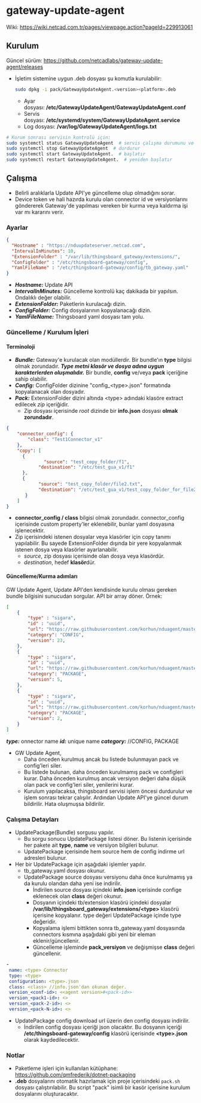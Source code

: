 # gateway-update-agent

Wiki: <https://wiki.netcad.com.tr/pages/viewpage.action?pageId=229913061>

## Kurulum

Güncel sürüm: <https://github.com/netcadlabs/gateway-update-agent/releases> 

* İşletim sistemine uygun .deb dosyası şu komutla kurulabilir:
  
  ```bash
  sudo dpkg -i pack/GatewayUpdateAgent.<version><platform>.deb
  ```
  
  * Ayar dosyası: **/etc/GatewayUpdateAgent/GatewayUpdateAgent.conf**
  * Servis dosyası: **/etc/systemd/system/GatewayUpdateAgent.service**
  * Log dosyası: **/var/log/GatewayUpdateAgent/logs.txt**

```bash
# Kurum sonrası servisin kontrolü için:
sudo systemctl status GatewayUpdateAgent  # servis çalışma durumunu ve son logları gösterir
sudo systemctl stop GatewayUpdateAgent  # durdurur
sudo systemctl start GatewayUpdateAgent.  # başlatır
sudo systemctl restart GatewayUpdateAgent.  # yeniden başlatır
```

## Çalışma

* Belirli aralıklarla Update API'ye güncelleme olup olmadığını sorar.
* Device token ve hali hazırda kurulu olan connector id ve versiyonlarını göndererek Gateway'de yapılması vereken bir kurma veya kaldırma işi var mı kararını verir.

### Ayarlar

```json
{
  "Hostname" : "https://nduupdateserver.netcad.com",
  "IntervalInMinutes": 10,
  "ExtensionFolder" : "/var/lib/thingsboard_gateway/extensions/",
  "ConfigFolder" : "/etc/thingsboard-gateway/config",
  "YamlFileName" : "/etc/thingsboard-gateway/config/tb_gateway.yaml"
}
```

* ***Hostname:*** Update API
* ***IntervalInMinutes:*** Güncelleme kontrolü kaç dakikada bir yapılsın. Ondalıklı değer olabilir.
* ***ExtensionFolder:*** Paketlerin kurulacağı dizin.
* ***ConfigFolder:*** Config dosyalarının kopyalanacağı dizin.
* ***YamlFileName:*** Thingsboard yaml dosyası tam yolu.

### Güncelleme / Kurulum İşleri

#### Terminoloji

* ***Bundle:*** Gateway'e kurulacak olan modüllerdir. Bir bundle'ın **type** bilgisi olmak zorundadır. *****Type metni klasör ve dosya adına uygun karakterlerden oluşmalıdır.***** Bir bundle, **config** ve/veya **pack** içeriğine sahip olabilir.
* ***Config:*** ConfigFolder dizinine "config_\<type>.json" formatında kopyalanacak olan dosyadır.
* ***Pack:*** ExtensionFolder dizini altında \<type> adındaki klasöre extract edilecek *zip* içeriğidir.
  * Zip dosyası içerisinde *root* dizinde bir **info.json** dosyası **olmak zorundadır**.

```json
{
    "connector_config": {
        "class": "Test1Connector_v1"
    },
    "copy": [
      {
              "source": "test_copy_folder/f1",
            "destination": "/etc/test_gua_v1/f1"
      },
      {
            "source": "test_copy_folder/file2.txt",
            "destination": "/etc/test_gua_v1/test_copy_folder_for_file2"
       }
    ]
}
```

* **connector_config / class** bilgisi olmak zorundadır. connector_config içerisinde custom property'ler eklenebilir, bunlar yaml dosyasına işlenecektir.
* Zip içerisindeki istenen dosyalar veya klasörler için copy tanımı yapılabilir. Bu sayede ExtensionFolder dışında bir yere kopyalanmak istenen dosya veya klasörler ayarlanabilir.
  * *source*, zip dosyası içerisinde olan dosya veya klasördür.
  * *destination*, hedef **klasör**dür.

#### Güncelleme/Kurma adımları

GW Update Agent, Update API'den kendisinde kurulu olması gereken bundle bilgisini sunucudan sorgular. API bir array döner. Örnek:

```json
[
    {
        "type" : "sigara",
        "id" : "uuid", 
        "url": "https://raw.githubusercontent.com/korhun/nduagent/master/test/config.json",
        "category": "CONFIG",
        "version": 23,
    },
    {
        "type" : "sigara",
        "id" : "uuid",
        "url": "https://raw.githubusercontent.com/korhun/nduagent/master/test/sigara.zip",
        "category": "PACKAGE",
        "version": 5,
    },
    {
        "type" : "sigara",
        "id" : "uuid",
        "url": "https://raw.githubusercontent.com/korhun/nduagent/master/test/sigara-model-data.zip",
        "category": "PACKAGE",
        "version": 2,
    }
]
```
***type:*** onnector name
***id:*** unique name
***category:*** //CONFIG, PACKAGE

* GW Update Agent,
  * Daha önceden kurulmuş ancak bu listede bulunmayan pack ve config'leri siler.
  * Bu listede bulunan, daha önceden kurulmamış pack ve configleri kurar. Daha önceden kurulmuş ancak versiyon değeri daha düşük olan pack ve config'leri siler, yenilerini kurar.
  * Kurulum yapılacaksa, thingsboard servisi işlem öncesi durdurulur ve işlem sonrası tekrar çalışılır. Ardından Update API'ye güncel durum bildirilir. Hata oluşmuşsa bildirilir.

### Çalışma Detayları

* UpdatePackage(Bundle) sorgusu yapılır.
  * Bu sorgu sonucu UpdatePackage listesi döner. Bu listenin içerisinde her pakete ait **type**, **name** ve versiyon bilgileri bulunur.
  * UpdatePackage içerisinde hem source hem de config indirme url adresleri bulunur.
* Her bir UpdatePackage için aşağıdaki işlemler yapılır.
  * tb_gateway.yaml dosyası okunur.
  * UpdatePackage source dosyası versiyonu daha önce kurulmamış ya da kurulu olandan daha yeni ise  indirilir.
    * İndirilen source dosyası içindeki **info.json** içerisinde confige eklenecek olan **class** değeri okunur.
    * Dosyanın içindeki tb/extension klasörü içindeki dosyalar **/var/lib/thingsboard_gateway/extensions/\<type>** klasörü içerisine kopyalanır. type değeri UpdatePackage içinde type değeridir.
    * Kopyalama işlemi bittikten sonra tb_gateway.yaml dosyasında connectors kısmına aşağıdaki gibi yeni bir eleman eklenir/güncellenir.
    * Güncelleme işleminde **pack_versiyon** ve değişmişse **class** değeri güncellenir.
  
```yaml
-
 name: <type> Connector
 type: <type>
 configuration: <type>.json
 class: <class> //info.json'dan okunan değer.
 version_<conf-id>: <<agent version>#<pack-id>> 
 version_<pack1-id>: <>
 version_<pack-2-id>: <>
 version_<pack-N-id>: <>
```
  
* UpdatePackage config download url üzerin den config dosyası indirilir.
  * İndirilen config dosyası içeriği json olacaktır. Bu dosyanın içeriği **/etc/thingsboard-gateway/config** klasörü içerisinde **\<type>.json** olarak kaydedilecektir.

### Notlar

* Paketleme işleri için kullanılan kütüphane: <https://github.com/qmfrederik/dotnet-packaging>
* **.deb** dosyalarını otomatik hazırlamak için proje içerisindeki ```pack.sh``` dosyası çalıştırılabilir. Bu script "pack" isimli bir kasör içerisine kurulum dosyalarını oluşturacaktır.
